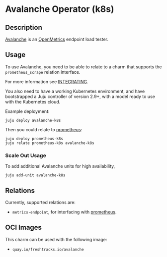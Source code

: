 # Avalanche Operator (k8s)

## Description

[Avalanche][Avalanche source] is an [OpenMetrics][OpenMetrics source] endpoint
load tester.

## Usage

To use Avalanche, you need to be able to relate to a charm that supports the
`prometheus_scrape` relation interface.

For more information see [INTEGRATING](INTEGRATING.md).

You also need to have a working Kubernetes environment, and have bootstrapped a
Juju controller of version 2.9+, with a model ready to use with the Kubernetes
cloud.

Example deployment:

```shell
juju deploy avalanche-k8s
```

Then you could relate to [prometheus][Prometheus operator]:
```shell
juju deploy prometheus-k8s
juju relate prometheus-k8s avalanche-k8s
```

### Scale Out Usage
To add additional Avalanche units for high availability,

```shell
juju add-unit avalanche-k8s
```

## Relations
Currently, supported relations are:
- `metrics-endpoint`, for interfacing with [prometheus][Prometheus operator].

## OCI Images
This charm can be used with the following image:
- `quay.io/freshtracks.io/avalanche`


[Avalanche source]: https://github.com/open-fresh/avalanche
[OpenMetrics source]: https://github.com/OpenObservability/OpenMetrics
[Prometheus operator]: https://charmhub.io/prometheus-k8s
